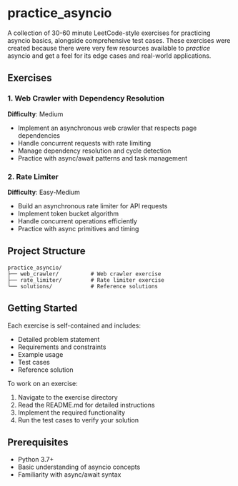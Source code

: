 # practice_asyncio

A collection of 30-60 minute LeetCode-style exercises for practicing asyncio basics, alongside comprehensive test cases. These exercises were created because there were very few resources available to *practice* asyncio and get a feel for its edge cases and real-world applications.

## Exercises

### 1. Web Crawler with Dependency Resolution
**Difficulty**: Medium
- Implement an asynchronous web crawler that respects page dependencies
- Handle concurrent requests with rate limiting
- Manage dependency resolution and cycle detection
- Practice with async/await patterns and task management

### 2. Rate Limiter
**Difficulty**: Easy-Medium
- Build an asynchronous rate limiter for API requests
- Implement token bucket algorithm
- Handle concurrent operations efficiently
- Practice with async primitives and timing

## Project Structure
```
practice_asyncio/
├── web_crawler/          # Web crawler exercise
├── rate_limiter/         # Rate limiter exercise
└── solutions/            # Reference solutions
```

## Getting Started
Each exercise is self-contained and includes:
- Detailed problem statement
- Requirements and constraints
- Example usage
- Test cases
- Reference solution

To work on an exercise:
1. Navigate to the exercise directory
2. Read the README.md for detailed instructions
3. Implement the required functionality
4. Run the test cases to verify your solution

## Prerequisites
- Python 3.7+
- Basic understanding of asyncio concepts
- Familiarity with async/await syntax
